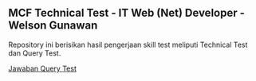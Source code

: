 ## MCF Technical Test - IT Web (Net) Developer - Welson Gunawan

Repository ini berisikan hasil pengerjaan skill test meliputi Technical Test dan Query Test.

[Jawaban Query Test](Query%20Test.md)